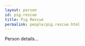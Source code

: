 ```yaml
---
layout: person
id: pig.rescue
title: Pig Rescue
permalink: people/pig.rescue.html
---
```


Person details...